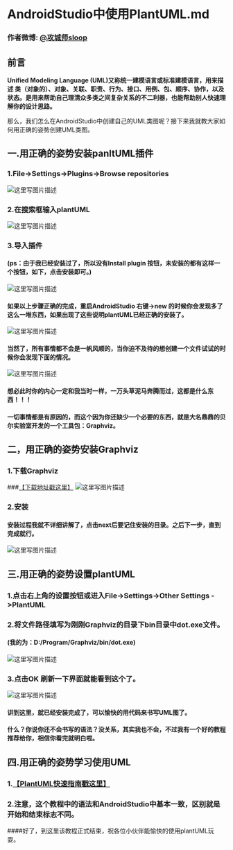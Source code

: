 # AndroidStudio中使用PlantUML.md

### 作者微博: [@攻城师sloop](http://weibo.com/GcsSloop)

## 前言

**Unified Modeling Language (UML)又称统一建模语言或标准建模语言，用来描述 类（对象的）、对象、关联、职责、行为、接口、用例、包、顺序、协作，以及状态。是用来帮助自己理清众多类之间复杂关系的不二利器，也能帮助别人快速理解你的设计思路。**

那么，我们怎么在AndroidStudio中创建自己的UML类图呢？接下来我就教大家如何用正确的姿势创建UML类图。

## 一.用正确的姿势安装panltUML插件
### 1.File->Settings->Plugins->Browse repositories
![这里写图片描述](http://img.blog.csdn.net/20151130192101011)
### 2.在搜索框输入plantUML
![这里写图片描述](http://img.blog.csdn.net/20151130192547549)
### 3.导入插件
#### (ps：由于我已经安装过了，所以没有Install plugin 按钮，未安装的都有这样一个按钮，如下，点击安装即可。)
![这里写图片描述](http://img.blog.csdn.net/20151130192907006)

#### 如果以上步骤正确的完成，重启AndroidStudio 右键->new 的时候你会发现多了这么一堆东西，如果出现了这些说明plantUML已经正确的安装了。
![这里写图片描述](http://img.blog.csdn.net/20151130193249965)

#### 当然了，所有事情都不会是一帆风顺的，当你迫不及待的想创建一个文件试试的时候你会发现下面的情况。
![这里写图片描述](http://img.blog.csdn.net/20151130193752721)
#### 想必此时你的内心一定和我当时一样，一万头草泥马奔腾而过，这都是什么东西！！！
#### 一切事情都是有原因的，而这个因为你还缺少一个必要的东西，就是大名鼎鼎的贝尔实验室开发的一个工具包：Graphviz。
## 二，用正确的姿势安装Graphviz
### 1.下载Graphviz
###[【下载地址戳这里】](http://www.graphviz.org/Download_windows.php)
![这里写图片描述](http://img.blog.csdn.net/20151130194703804)
### 2.安装
#### 安装过程我就不详细讲解了，点击next后要记住安装的目录。之后下一步，直到完成就行。
![这里写图片描述](http://img.blog.csdn.net/20151130195454083)
	
## 三.用正确的姿势设置plantUML
### 1.点击右上角的设置按钮或进入File->Settings->Other Settings ->PlantUML
### 2.将文件路径填写为刚刚Graphviz的目录下bin目录中dot.exe文件。
#### (我的为：D:/Program/Graphviz/bin/dot.exe)
![这里写图片描述](http://img.blog.csdn.net/20151130200308586)
### 3.点击OK 刷新一下界面就能看到这个了。
![这里写图片描述](http://img.blog.csdn.net/20151130200452927)
#### 讲到这里，就已经安装完成了，可以愉快的用代码来书写UML图了。
#### 什么？你说你还不会书写的语法？没关系，其实我也不会，不过我有一个好的教程推荐给你，相信你看完就明白啦。
## 四.用正确的姿势学习使用UML
### 1.[【PlantUML快速指南戳这里】](http://archive.3zso.com/archives/plantuml-quickstart.html#sec-5-4-1)
### 2.注意，这个教程中的语法和AndroidStudio中基本一致，区别就是开始和结束标志不同。
	
####好了，到这里该教程正式结束，祝各位小伙伴能愉快的使用plantUML玩耍。





